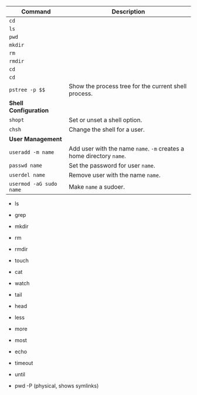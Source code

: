 | Command                 | Description                                                          |
|-------------------------|----------------------------------------------------------------------|
| `cd`                    |                                                                      |
| `ls`                    |                                                                      |
| `pwd`                   |                                                                      |
| `mkdir`                 |                                                                      |
| `rm`                    |                                                                      |
| `rmdir`                 |                                                                      |
| `cd`                    |                                                                      |
| `cd`                    |                                                                      |
| `pstree -p $$`          | Show the process tree for the current shell process.                 |
| **Shell Configuration** |                                                                      |
| `shopt`                 | Set or unset a shell option.                                         |
| `chsh`                  | Change the shell for a user.                                         |
| **User Management**     |                                                                      |
| `useradd -m name`       | Add user with the name `name`. `-m` creates a home directory `name`. |
| `passwd name`           | Set the password for user `name`.                                    |
| `userdel name`          | Remove user with the name `name`.                                    |
| `usermod -aG sudo name`| Make `name` a sudoer. |

- ls
- grep
- mkdir
- rm
- rmdir
- touch
- cat
- watch
- tail
- head
- less
- more
- most
- echo

- timeout
- until


- pwd -P (physical, shows symlinks)


